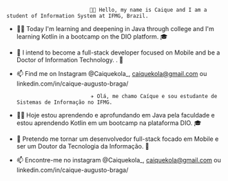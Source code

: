                                👾👤 Hello, my name is Caique and I am a student of Information System at IFMG, Brazil.
- 👨‍💻 Today I'm learning and deepening in Java through college and I'm learning Kotlin in a bootcamp on the DIO platform. 🎓
- 🤖 I intend to become a full-stack developer focused on Mobile and be a Doctor of Information Technology. . 🥇
- 📫 Find me on Instagram @Caiquekola_, caiquekola@gmail.com ou linkedin.com/in/caique-augusto-braga/ 


                              ✈ Olá, me chamo Caíque e sou estudante de Sistemas de Informação no IFMG. 
- 👨‍💻 Hoje estou aprendendo e aprofundando em Java pela faculdade e estou aprendendo Kotlin em um bootcamp na plataforma DIO. 🎓
- 🤖 Pretendo me tornar um desenvolvedor full-stack focado em Mobile e ser um Doutor da Tecnologia da Informação. 🥇
- 📫 Encontre-me no instagram @Caiquekola_, caiquekola@gmail.com ou linkedin.com/in/caique-augusto-braga/ 


